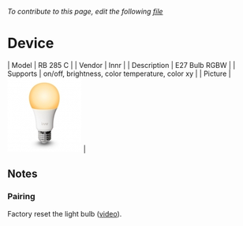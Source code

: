 
*To contribute to this page, edit the following
[file](https://github.com/Koenkk/zigbee2mqtt.io/blob/master/docgen/device_page_notes.js)*

# Device

| Model | RB 285 C  |
| Vendor  | Innr  |
| Description | E27 Bulb RGBW |
| Supports | on/off, brightness, color temperature, color xy |
| Picture | ![../images/devices/RB-285-C.jpg](../images/devices/RB-285-C.jpg) |

## Notes


### Pairing
Factory reset the light bulb ([video](https://www.youtube.com/watch?v=4zkpZSv84H4)).

